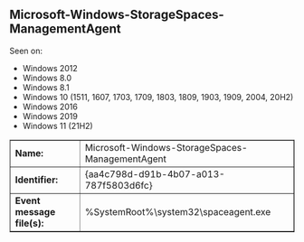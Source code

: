 ## Microsoft-Windows-StorageSpaces-ManagementAgent

Seen on:
* Windows 2012
* Windows 8.0
* Windows 8.1
* Windows 10 (1511, 1607, 1703, 1709, 1803, 1809, 1903, 1909, 2004, 20H2)
* Windows 2016
* Windows 2019
* Windows 11 (21H2)

<table border="1" class="docutils">
  <tbody>
    <tr>
      <td><b>Name:</b></td>
      <td>Microsoft-Windows-StorageSpaces-ManagementAgent</td>
    </tr>
    <tr>
      <td><b>Identifier:</b></td>
      <td>{aa4c798d-d91b-4b07-a013-787f5803d6fc}</td>
    </tr>
    <tr>
      <td><b>Event message file(s):</b></td>
      <td>%SystemRoot%\system32\spaceagent.exe</td>
    </tr>
  </tbody>
</table>

&nbsp;

